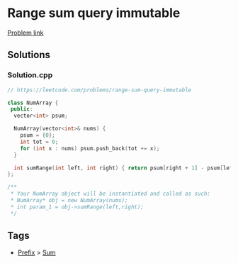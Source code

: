 # Range sum query immutable

[Problem link](https://leetcode.com/problems/range-sum-query-immutable)

## Solutions


### Solution.cpp
```cpp
// https://leetcode.com/problems/range-sum-query-immutable

class NumArray {
 public:
  vector<int> psum;

  NumArray(vector<int>& nums) {
    psum = {0};
    int tot = 0;
    for (int x : nums) psum.push_back(tot += x);
  }

  int sumRange(int left, int right) { return psum[right + 1] - psum[left]; }
};

/**
 * Your NumArray object will be instantiated and called as such:
 * NumArray* obj = new NumArray(nums);
 * int param_1 = obj->sumRange(left,right);
 */
```
## Tags

* [Prefix](/Collections/prefix.md#prefix) > [Sum](/Collections/prefix.md#sum)
